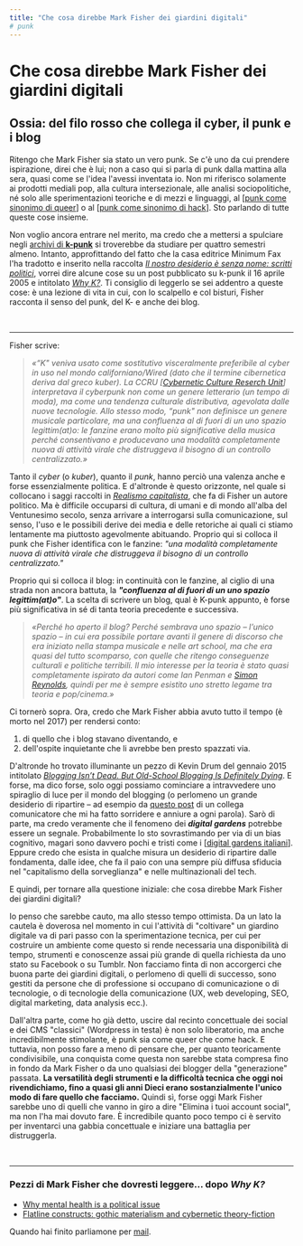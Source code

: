 ```yaml
---
title: "Che cosa direbbe Mark Fisher dei giardini digitali"
# punk
---
```

# Che cosa direbbe Mark Fisher dei giardini digitali

## Ossia: del filo rosso che collega il cyber, il punk e i blog
Ritengo che Mark Fisher sia stato un vero punk. Se c'è uno da cui prendere ispirazione, direi che è lui; non a caso qui si parla di punk dalla mattina alla sera, quasi come se l'idea l'avessi inventata io. Non mi riferisco solamente ai prodotti mediali pop, alla cultura intersezionale, alle analisi sociopolitiche, né solo alle sperimentazioni teoriche e di mezzi e linguaggi, al [[punk come sinonimo di queer]] o al [[punk come sinonimo di hack]]. Sto parlando di tutte queste cose insieme.

Non voglio ancora entrare nel merito, ma credo che a mettersi a spulciare negli [archivi di **k-punk**](http://k-punk.abstractdynamics.org/) si troverebbe da studiare per quattro semestri almeno. Intanto, approfittando del fatto che la casa editrice Minimum Fax l'ha tradotto e inserito nella raccolta *[Il nostro desiderio è senza nome: scritti politici](https://www.minimumfax.com/shop/product/il-nostro-desiderio-e-senza-nome-2243)*, vorrei dire alcune cose su un post pubblicato su k-punk il 16 aprile 2005 e intitolato [*Why K?*](https://k-punk.org/why-k/). Ti consiglio di leggerlo se sei addentro a queste cose: è una lezione di vita in cui, con lo scalpello e col bisturi, Fisher racconta il senso del punk, del K- e anche dei blog.

&nbsp;
___

Fisher scrive:
>*«“K" veniva usato come sostitutivo visceralmente preferibile al *cyber* in uso nel mondo californiano/Wired (dato che il termine cibernetica deriva dal greco *kuber*). La CCRU [[Cybernetic Culture Reserch Unit](https://mitpress.mit.edu/contributors/ccru)] interpretava il cyberpunk non come un genere letterario (un tempo di moda), ma come una tendenza culturale distributiva, agevolata dalle nuove tecnologie. Allo stesso modo, “punk" non definisce un genere musicale particolare, ma una confluenza al di fuori di un uno spazio legittim(at)o: le fanzine erano molto più significative della musica perché consentivano e producevano una modalità completamente nuova di attività virale che distruggeva il bisogno di un controllo centralizzato.»*

Tanto il *cyber* (o *kuber*), quanto il *punk*, hanno perciò una valenza anche e forse essenzialmente politica. E d'altronde è questo orizzonte, nel quale si collocano i saggi raccolti in [*Realismo capitalista*](https://lacaduta.it/perch%C3%A9-%C3%A8-importante-leggere-realismo-capitalista-di-mark-fisher-10a3a73a988b), che fa di Fisher un autore politico. Ma è difficile occuparsi di cultura, di umani e di mondo all'alba del Ventunesimo secolo, senza arrivare a interrogarsi sulla comunicazione, sul senso, l'uso e le possibili derive dei media e delle retoriche ai quali ci stiamo lentamente ma piuttosto agevolmente abituando. Proprio qui si colloca il punk che Fisher identifica con le fanzine: *"una modalità completamente nuova di attività virale che distruggeva il bisogno di un controllo centralizzato."*

Proprio qui si colloca il blog: in continuità con le fanzine, al ciglio di una strada non ancora battuta, la __*"confluenza al di fuori di un uno spazio legittim(at)o"*__. La scelta di scrivere un blog, qual è K-punk appunto, è forse più significativa in sé di tanta teoria precedente e successiva.

>*«Perché ho aperto il blog? Perché sembrava uno spazio – l’unico spazio – in cui era possibile portare avanti il genere di discorso che era iniziato nella stampa musicale e nelle art school, ma che era quasi del tutto scomparso, con quelle che ritengo conseguenze culturali e politiche terribili. Il mio interesse per la teoria è stato quasi completamente ispirato da autori come Ian Penman e [Simon Reynolds](https://www.minimumfax.com/shop/product/post-punk-2060), quindi per me è sempre esistito uno stretto legame tra teoria e pop/cinema.»*

Ci tornerò sopra. Ora, credo che Mark Fisher abbia avuto tutto il tempo (è morto nel 2017) per rendersi conto:

1. di quello che i blog stavano diventando, e 
2. dell'ospite inquietante che li avrebbe ben presto spazzati via.

D'altronde ho trovato illuminante un pezzo di Kevin Drum del gennaio 2015 intitolato [*Blogging Isn’t Dead. But Old-School Blogging Is Definitely Dying*](https://www.motherjones.com/kevin-drum/2015/01/blogging-isnt-dead-old-school-blogging-definitely-dying/). E forse, ma dico forse, solo oggi possiamo cominciare a intravvedere uno spiraglio di luce per il mondo del blogging (o perlomeno un grande desiderio di ripartire – ad esempio da [questo post](https://flaviopintarelli.it/2019/12/24/2020-ritorno-alla-blogosfera/) di un collega comunicatore che mi ha fatto sorridere e anniure a ogni parola). Sarò di parte, ma credo veramente che il fenomeno dei __*digital gardens*__ potrebbe essere un segnale. Probabilmente lo sto sovrastimando per via di un bias cognitivo, magari sono davvero pochi e tristi come i [[digital gardens italiani]]. Eppure credo che esista in qualche misura un desiderio di ripartire dalle fondamenta, dalle idee, che fa il paio con una sempre più diffusa sfiducia nel "capitalismo della sorveglianza" e nelle multinazionali del tech.

E quindi, per tornare alla questione iniziale: che cosa direbbe Mark Fisher dei giardini digitali?

Io penso che sarebbe cauto, ma allo stesso tempo ottimista. Da un lato la cautela è doverosa nel momento in cui l'attività di "coltivare" un giardino digitale va di pari passo con la sperimentazione tecnica, per cui per costruire un ambiente come questo si rende necessaria una disponibilità di tempo, strumenti e conoscenze assai più grande di quella richiesta da uno stato su Facebook o su Tumblr. Non facciamo finta di non accorgerci che buona parte dei giardini digitali, o perlomeno di quelli di successo, sono gestiti da persone che di professione si occupano di comunicazione o di tecnologie, o di tecnologie della comunicazione (UX, web developing, SEO, digital marketing, data analysis ecc.).

Dall'altra parte, come ho già detto, uscire dal recinto concettuale dei social e dei CMS "classici" (Wordpress in testa) è non solo liberatorio, ma anche incredibilmente stimolante, è punk sia come queer che come hack. E tuttavia, non posso fare a meno di pensare che, per quanto teoricamente condivisibile, una conquista come questa non sarebbe stata compresa fino in fondo da Mark Fisher o da uno qualsiasi dei blogger della "generazione" passata. **La versatilità degli strumenti e la difficoltà tecnica che oggi noi rivendichiamo, fino a quasi gli anni Dieci erano sostanzialmente l'unico modo di fare quello che facciamo.** Quindi sì, forse oggi Mark Fisher sarebbe uno di quelli che vanno in giro a dire "Elimina i tuoi account social", ma non l'ha mai dovuto fare. È incredibile quanto poco tempo ci è servito per inventarci una gabbia concettuale e iniziare una battaglia per distruggerla.

&nbsp;
___


### Pezzi di Mark Fisher che dovresti leggere... dopo *Why K?*
* [Why mental health is a political issue](https://www.theguardian.com/commentisfree/2012/jul/16/mental-health-political-issue)
* [Flatline constructs: gothic materialism and cybernetic theory-fiction](https://web.archive.org/web/20101224015635/http://cinestatic.com/trans-mat/Fisher/FCcontents.htm)

Quando hai finito parliamone per [mail](mailto:web@zulianis.eu).

 


[//begin]: # "Autogenerated link references for markdown compatibility"
[punk come sinonimo di queer]: da-fare/punk-come-sinonimo-di-queer.md "Punk come sinonimo di queer"
[punk come sinonimo di hack]: da-fare/punk-come-sinonimo-di-hack.md "Punk come sinonimo di hack"
[digital gardens italiani]: digital-gardens-italiani.md "Digital gardens italiani"
[//end]: # "Autogenerated link references"